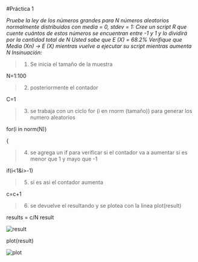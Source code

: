 #Práctica 1

_Pruebe la ley de los números grandes para N números aleatorios normalmente distribuidos con media = 0, stdev = 1:
Cree un script R que cuente cuántos de estos números se encuentran entre -1 y 1 y lo dividirá por la cantidad total de N
Usted sabe que E (X) = 68.2% Verifique que Media (Xn) -> E (X) mientras vuelve a ejecutar su script mientras aumenta N
Insinuación:_

>1.	Se inicia el tamaño de la muestra

N=1:100

>2.	posteriormente el contador

C=1 

>3.	se trabaja con un ciclo for (i en rnorm (tamaño)) para generar los numero aleatorios

for(i in norm(N))

{

>4.	se agrega un if para verificar si el contador va a aumentar si es menor que 1 y mayo que -1

if(i<1&i>-1) 

>5.	si es asi el contador aumenta

c=c+1

>6.	se devuelve el resultando y se plotea con la linea plot(result)

results = c/N
result

![result](https://i.imgur.com/G8rax8u.png)

plot(result)

![plot](https://i.imgur.com/ZRYLmBU.png)
